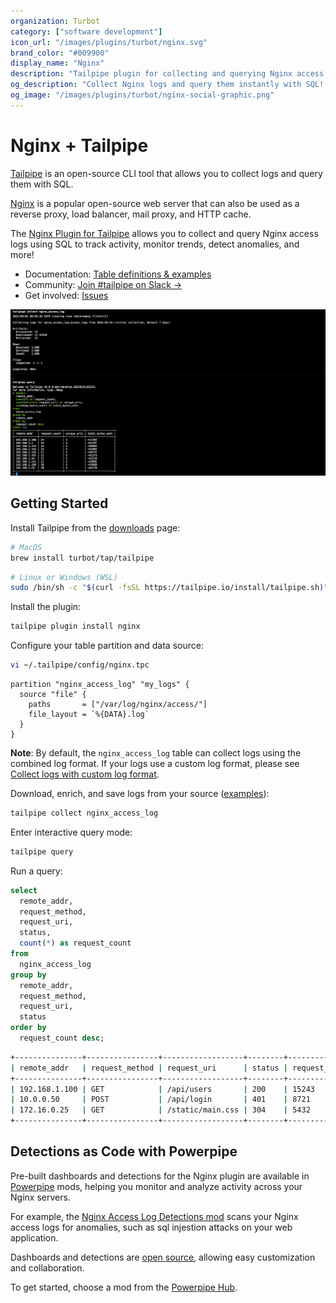 ```yaml
---
organization: Turbot
category: ["software development"]
icon_url: "/images/plugins/turbot/nginx.svg"
brand_color: "#009900"
display_name: "Nginx"
description: "Tailpipe plugin for collecting and querying Nginx access logs."
og_description: "Collect Nginx logs and query them instantly with SQL! Open source CLI. No DB required."
og_image: "/images/plugins/turbot/nginx-social-graphic.png"
---
```


# Nginx + Tailpipe

[Tailpipe](https://tailpipe.io) is an open-source CLI tool that allows you to collect logs and query them with SQL.

[Nginx](https://nginx.org/) is a popular open-source web server that can also be used as a reverse proxy, load balancer, mail proxy, and HTTP cache.

The [Nginx Plugin for Tailpipe](https://hub.tailpipe.io/plugins/turbot/nginx) allows you to collect and query Nginx access logs using SQL to track activity, monitor trends, detect anomalies, and more!

- Documentation: [Table definitions & examples](https://hub.tailpipe.io/plugins/turbot/nginx/tables)
- Community: [Join #tailpipe on Slack →](https://turbot.com/community/join)
- Get involved: [Issues](https://github.com/turbot/tailpipe-plugin-nginx/issues)

![image](https://raw.githubusercontent.com/turbot/tailpipe-plugin-nginx/main/docs/images/nginx_access_log_terminal.png?type=thumbnail)

## Getting Started

Install Tailpipe from the [downloads](https://tailpipe.io/downloads) page:

```sh
# MacOS
brew install turbot/tap/tailpipe
```

```sh
# Linux or Windows (WSL)
sudo /bin/sh -c "$(curl -fsSL https://tailpipe.io/install/tailpipe.sh)"
```

Install the plugin:

```sh
tailpipe plugin install nginx
```

Configure your table partition and data source:

```sh
vi ~/.tailpipe/config/nginx.tpc
```

```hcl
partition "nginx_access_log" "my_logs" {
  source "file" {
    paths       = ["/var/log/nginx/access/"]
    file_layout = `%{DATA}.log`
  }
}
```

**Note**: By default, the `nginx_access_log` table can collect logs using the combined log format. If your logs use a custom log format, please see [Collect logs with custom log format](https://hub.tailpipe.io/plugins/turbot/nginx/tables/nginx_access_log#collect-logs-with-custom-log-format).

Download, enrich, and save logs from your source ([examples](https://tailpipe.io/docs/reference/cli/collect)):

```sh
tailpipe collect nginx_access_log
```

Enter interactive query mode:

```sh
tailpipe query
```

Run a query:

```sql
select
  remote_addr,
  request_method,
  request_uri,
  status,
  count(*) as request_count
from
  nginx_access_log
group by
  remote_addr,
  request_method,
  request_uri,
  status
order by
  request_count desc;
```

```sh
+---------------+----------------+------------------+--------+---------------+
| remote_addr   | request_method | request_uri      | status | request_count |
+---------------+----------------+------------------+--------+---------------+
| 192.168.1.100 | GET            | /api/users       | 200    | 15243         |
| 10.0.0.50     | POST           | /api/login       | 401    | 8721          |
| 172.16.0.25   | GET            | /static/main.css | 304    | 5432          |
+---------------+----------------+------------------+--------+---------------+
```

## Detections as Code with Powerpipe

Pre-built dashboards and detections for the Nginx plugin are available in [Powerpipe](https://powerpipe.io) mods, helping you monitor and analyze activity across your Nginx servers.

For example, the [Nginx Access Log Detections mod](https://hub.powerpipe.io/mods/turbot/tailpipe-mod-nginx-access-log-detections) scans your Nginx access logs for anomalies, such as sql injestion attacks on your web application.

Dashboards and detections are [open source](https://github.com/topics/tailpipe-mod), allowing easy customization and collaboration.

To get started, choose a mod from the [Powerpipe Hub](https://hub.powerpipe.io/?engines=tailpipe&q=nginx).
